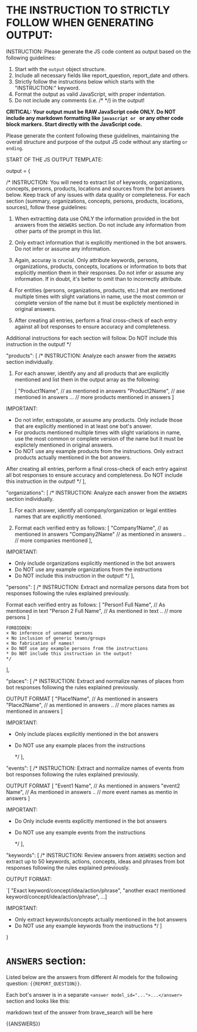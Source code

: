 # THE INSTRUCTION TO STRICTLY FOLLOW WHEN GENERATING OUTPUT:

INSTRUCTION: Please generate the JS code content as output based on the following guidelines:

1. Start with the `output` object structure.
2. Include all necessary fields like report_question, report_date and others.
3. Strictly follow the instructions below which starts with the "INSTRUCTION:" keyword.
4. Format the output as valid JavaScript, with proper indentation.
5. Do not include any comments (i.e. /* */) in the output!

**CRITICAL: Your output must be RAW JavaScript code ONLY. Do NOT include any markdown formatting like ```javascript or ``` or any other code block markers. Start directly with the JavaScript code.**

Please generate the content following these guidelines, maintaining the overall structure and purpose of the output JS code without any starting ``` or ending ```.

START OF THE JS OUTPUT TEMPLATE:

output = {

/* INSTRUCTION: You will need to extract list of keywords, organizations, concepts, persons, products, locations and sources from the bot answers below. Keep track of any issues with data quality or completeness. For each section (summary, organizations, concepts, persons, products, locations, sources), follow these guidelines:

1. When extractting data use ONLY the information provided in the bot answers from the `ANSWERS` section. Do not include any information from other parts of the prompt in this list. 

2. Only extract information that is explicitly mentioned in the bot answers. Do not infer or assume any information.

3. Again, accuray is crucial. Only attribute keywords, persons, organizations, products, concepts, locations or information to bots that explicitly mention them in their responses. Do not infer or assume any information. If in doubt, it's better to omit than to incorrectly attribute.

4. For entities (persons, organizations, products, etc.) that are mentioned multiple times with slight variations in name, use the most common or complete version of the name but it must be explictely mentioned in original answers.

5. After creating all entries, perform a final cross-check of each entry against all bot responses to ensure accuracy and completeness.

Additional instructions for each section will follow. Do NOT include this instruction in the output!
*/

"products": [
/* INSTRUCTION: Analyze each answer from the `ANSWERS` section individually. 

1. For each answer, identify any and all products that are explicitly mentioned and list them in the output array as the following: 

   [
    "Product1Name", // as mentioned in answers
    "Product2Name", // ase mentioned in answers
   ... // more products mentioned in answers
   ]


IMPORTANT: 
- Do not infer, extrapolate, or assume any products. Only include those that are explicitly mentioned in at least one bot's answer.
- For products mentioned multiple times with slight variations in name, use the most common or complete version of the name but it must be explictely mentioned in original answers.
- Do NOT use any example products from the instructions. Only extract products actually mentioned in the bot answers.

After creating all entries, perform a final cross-check of each entry against all bot responses to ensure accuracy and completeness.
Do NOT include this instruction in the output!
*/
],

"organizations": [
/* INSTRUCTION: Analyze each answer from the `ANSWERS` section individually. 

1. For each answer, identify all company/organization or legal entities names that are explicitly mentioned.

2. Format each verified entry as follows:
   [
    "Company1Name", // as mentioned in answers
   "Company2Name" // as mentioned in answers 
    .. // more companies mentioned
   ],

IMPORTANT:
- Only include organizations explicitly mentioned in the bot answers
- Do NOT use any example organizations from the instructions
- Do NOT include this instruction in the output!
*/
],

"persons": [
/* INSTRUCTION: Extract and normalize persons data from bot responses following the rules explained previously.

Format each verified entry as follows:
       [
         "Person1 Full Name",    // As mentioned in text
         "Person 2 Full Name",   // As mentioned in text
         .. // more persons
       ]

    FORBIDDEN:
    × No inference of unnamed persons
    × No inclusion of generic teams/groups
    × No fabrication of names!
    × Do NOT use any example persons from the instructions
    * Do NOT include this instruction in the output!
    */
],   

"places": [
/* INSTRUCTION: Extract and normalize names of places from bot responses following the rules explained previously.

OUTPUT FORMAT
       [
         "Place1Name",    // As mentioned in answers
         "Place2Name", // as mentioned in answers
         .. // more places names as mentioned in answers
       ]

IMPORTANT:
- Only include places explicitly mentioned in the bot answers
- Do NOT use any example places from the instructions

    */
],   

"events": [
/* INSTRUCTION: Extract and normalize names of events  from bot responses following the rules explained previously.

OUTPUT FORMAT
       [
         "Event1 Name",    // As mentioned in answers
         "event2 Name",   // As mentioned in answers
         .. // more event names as mentio in answers
       ]

IMPORTANT:
- Do Only include events explicitly mentioned in the bot answers
- Do NOT use any example events from the instructions

    */
],   

"keywords": [
/*
INSTRUCTION: Review answers from `ANSWERS` section and extract up to 50 keywords, actions, concepts, ideas and phrases from bot responses following the rules explained previously.

OUTPUT FORMAT:

`[ "Exact keyword/concept/idea/action/phrase", "another exact mentioned keyword/concept/idea/action/phrase", ...]

IMPORTANT:
- Only extract keywords/concepts actually mentioned in the bot answers
- Do NOT use any example keywords from the instructions
*/
]

}

# `ANSWERS` section:

Listed below are the answers from different AI models for the following question: `{{REPORT_QUESTION}}`.

Each bot's answer is in a separate `<answer model_id="...">...</answer>` section and looks like this:

<answer model_id="brave_search">
markdown text of the answer from brave_search will be here
</answer model_id="brave_search">

{{ANSWERS}}